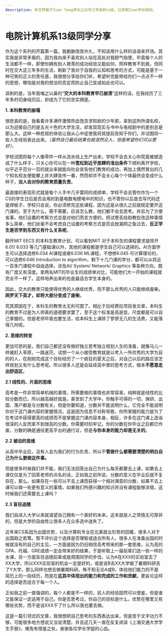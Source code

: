 ```yaml
---
description: 本文转载于Ivan Yang学长公众号三年前的小结，已获取Ivan学长授权。
---
```


# 电院计算机系13级同学分享

作为这个系列的开篇第一篇，我删删改改许久，不知该用什么样的话语来开场。其实我是非常矛盾的，因为我向来不喜欢别人站在高处对我颐气指使，毕竟每个人的生活都不一样，即使你拥有别人艳羡的成功经验又能如何，照样教育不到我，但同时在交大这三年多的生活，刷新了我对于自我的认知和思考的方式，可能是基于一种可笑的正义的责任感，我很想分享给你们听，希望听完能带给你们一点点不一样的思想，哪怕是对我的想法的否定而防止自己变成如此也可以。

讽刺的是，当年我嗤之以鼻的“**交大的本科教育早已崩溃**”这样的话，在我经历了三年多的切身经历后，却成为了它的忠实拥趸。

**1. 本科教育的崩塌**

很悲哀的是，我看着许多满怀激情热血饱含求知欲的少年郎，来到这所所谓名校，以为迎接自己的是五光十色的大学生活，却发现现实与书中与电视剧中的差别总是那么大。这样一种悲观的体验让我从心中促使我将其提前告知于你们，并试图将一些人生经验表达出来。_（虽然自己最后结果也就泯然众人，但是希望你们可以更好）。_

学校试图将每个人像零件一样从流水线上生产出来，学校不会去关心你究竟被塑造成了什么样子，只关心你可以在一种**宽松到近乎放肆的准出条件**下顺利离开学校，似乎近乎百分一百的就业率就能向社会宣告他们教育的成功，再加上偶然冒出的几个知名校友便能攀上并大肆宣传一番，然而却并不会关心每个个体最终会变成什么样子，**没人会对你的教育质量负责**。

最直接的表现形式就是每个人手中几乎雷同的成绩单，学校不会去管你作为一个CS的学生日后是否会用的到基电数电模电中的知识，也不管你以后是去写代码还是焊板子，学校只会说，你必须修完这些课程，因为这是从很久之前就规定要开这门课的。至于为什么，需不需要，应该怎么教，他们都不会去思考。并且为了方便省事，他们设置的考察方式总是对他们而言方便的，把试卷丢给助教批改这种事情多么简单，他们丝毫不会考虑自己设置的考察方式是否会放漏网之鱼过去，**反正学生是否学到东西又有什么关系呢**。

翻开MIT EECS 的本科生教育计划，可以看到MIT 对于本科生的课程要求是除开6.01/ 6.033 等几门基础课以外，其他的课程都是学生自己可以选择的。AI方面学生可以选择选修6.034 AI课程或者6.036 ML课程，不想修6.045 可计算理论的，可以选修6.046 Introduction to algorithm，剩下十几门课的学分，都可以从将近一百多门课程中自由选择，涉及AI/ System/ Network/ Graphics 等各种方向，既有广度又有深度。拿两名MIT的毕业生的成绩单对比，可能他们大一开始的课程就完全不一样了。这样培养出来的也是最适合学生本身的。

因此，交大的教育只能使得优秀的人继续优秀，而不那么优秀的人只能继续废柴。**网罗天下英才，却将大部分变成了废柴**。

究其原因在于，本科生的教育太无利可图了。相比于拉经费拉项目发文章，本科生的教育不过是为人师表的道德要求罢了，至于这个标准是高是低，尺度都是可以自己掌握的。但是老师毕竟也要生活，给本科生上课除了寥寥无几的生活费，又能落得几何呢。

**2. 思维的转变**

更加可悲的是，我们自己都还没有做好独立思考独立规划人生的准备，就像马儿一样被赶入草原，一路迷茫。试想一个从小接受教育就是以考入一所优秀的大学为目的的人，在刚刚完成这个目标经历了一个疯狂的夏天之后，对自己以后的路应该怎样规划又有什么思考呢。所以很多人还是会延续高中里的思考方式，根本**不愿意走出舒适区**。

**2.1 线性的、片面的思维**

高考是一件非常简单机械的事情，所需要做的事情也非常容易，纯粹就是线性的比较分数而已，所以越高越好就是。甚至到了大学中，你触手可得的一切，保研、出国、落户都是与分数有关。但是你要知道，分数并不能说明什么，它完全不能说明你对于这门课内容的掌握情况，这是因为信息不对称导致，你所掌握的能力是为了在考试中获得更高的成绩而不是掌握这门课内容本身，相反，许多在这门课上造诣很深的人反而拿不到很高的分数。你需要时刻牢记，你的分数在你毕业之后都已作废，分数的确是通往更高平台的通行证，但是**与你本身的能力却是无关的**。

**2.2 被动的思维**

从高中毕业后，没有人会为我们的行为负责，所以不**管做什么都需要清楚的明白自己为什么要做这件事。**

但是很多时候我们并不能，我们无法回答出自己为什么每天都要去上课，如果去上课仅仅是为了回答老师的点名的话，正如我之前所说，分数的意义在毕业后就不复存在，那么，如果存在一些可以不去上课而获得一个相对满意的分数，如果不去上课可以做一些更有意义的事情，如果我们所感兴趣的知识并没有课程能够涉猎，这时候我们还需要去上课吗？

**2.3 盲目追随**

我们自进入大学以来就渴望自己拥有一个美好的未来，这本就是人之常情无可厚非的，但是大学的自由性让很多人在众多选中迷失了。

近年来CS系因为出国优势，以及计算机专业在北美就业形势的回暖，很多人对于出国趋之若鹜。暂不评价这个选择是否理智或适合所有人，很多人在准备出国的时候就没有的自己的主见，一方面是因为仍旧相信高考带来的那一套思维，认为高的GPA、托福、GRE成绩一定会带来好的结果，于是听取上一届前辈们选一些一样的水课，另一方面盲目追随前辈或是周围同学的步伐，认为A在XXX的实验室去了XX大学，所以XXX实验室的机会一定是好的，或是说B去XX大学做了暑期科研去了Y大学，那么同样也想去做暑期科研。殊不知无论A或B，体验他们能力的不是简历上的一段经历，而是在**这其中体现出的能力和完成的工作和贡献**。更妄论这样的选择是否适合于每一个人。

正如我之前一直强调的，每个人都是不一样的，前人的经验固然可以借鉴，但是谁又能保证一定适用于自己。你是否思考过，你自己的目标是什么，优势在哪里又有哪些劣势，而不是说XXX干了什么所以我也要去做。

这是一篇引领式的文章，我很想把自己思考的东西表达出来，但是苦于文字功力不够，可能很多地方想说又没说清楚。并且这几天一直在反复阅读《上海交通大学学生手册》，难免有借鉴之处，谢谢各位学长学姐的心血。





